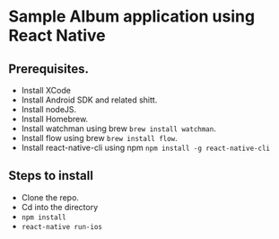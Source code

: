 # Sample Album application using React Native

## Prerequisites.

- Install XCode
- Install Android SDK and related shitt.
- Install nodeJS.
- Install Homebrew.
- Install watchman using brew `brew install watchman`.
- Install flow using brew `brew install flow`.
- Install react-native-cli using npm `npm install -g react-native-cli`

## Steps to install

- Clone the repo.
- Cd into the directory
- `npm install`
- `react-native run-ios`
